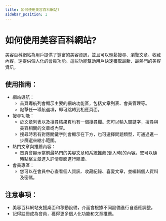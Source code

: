 ```yaml
---
title: 如何使用美容百科網站?
sidebar_position: 1
---
```


# 如何使用美容百科網站?

美容百科網站為用戶提供了豐富的美容資訊，並且可以輕鬆搜尋、瀏覽文章、收藏內容，還提供個人化的會員功能。這些功能幫助用戶快速獲取最新、最熱門的美容資訊。

## 使用指南：

- 網站導航：
  - 首頁導航列會顯示主要的網站功能區，包括文章列表、會員管理等。
  - 點擊任一導航選項，即可跳轉到相應頁面。
- 搜尋功能：
  - 於文章列表以及搜尋結果頁均有一個搜尋欄。您可以輸入關鍵字，搜尋與美容相關的文章或內容。
  - 搜尋時若有對應關鍵字則會顯示在下方，也可選擇問題類型，可通過進一步篩選來縮小範圍。
- 熱門文章與推薦內容：
  - 首頁會顯示當前最熱門的美容文章和系統推薦(登入時)的內容。您可以隨時點擊文章進入詳情頁面進行閱讀。
- 會員專區：
  - 您可以在會員中心查看個人資訊、收藏紀錄、喜愛文章，並編輯個人資料及密碼。

## 注意事項：

- 美容百科網站支援桌面和移動設備，介面會根據不同設備進行自適應調整。
- 記得註冊成為會員，獲得更多個人化功能和文章推薦。
